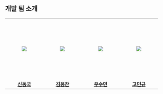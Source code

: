 ## 개발 팀 소개

<table>
  <tr height="205px">
    <td align="center" width="200px">
      <a href="https://github.com/shin-muja"><img src="https://github.com/user-attachments/assets/6aedf0e6-5e1b-4e90-a2fb-9aff200e5339"/></a>
    </td>
    <td align="center" width="200px">
      <a href="https://github.com/herd132"><img src="https://github.com/user-attachments/assets/7e62cd22-de4b-4801-872f-2dca2dc7c079"/></a>
    </td>
    <td align="center" width="200px">
      <a href="https://github.com/soomin530"><img src="https://github.com/user-attachments/assets/bb63eb2a-d4a5-495e-b2b4-092b8a3d9af9"/></a>
    </td>
    <td align="center" width="200px">
      <a href="https://github.com/manggo999"><img src="https://github.com/user-attachments/assets/e5b9e556-b34d-4573-ac4b-7599042e1000"/></a>
    </td>
  </tr>
  <tr>
    <td align="center" width="200px">
      <a href="https://github.com/shin-muja/"><strong>신동국</strong></a><br>
    </td>
    <td align="center" width="200px">
      <a href="https://github.com/herd132/"><strong>김용찬</strong></a><br>
    </td>
    <td align="center" width="200px">
      <a href="https://github.com/soomin530/"><strong>우수민</strong></a><br>
    </td>
    <td align="center" width="200px">
      <a href="https://github.com/manggo999/"><strong>고민규</strong></a><br>
    </td>
  </tr>
</table>

<br />

